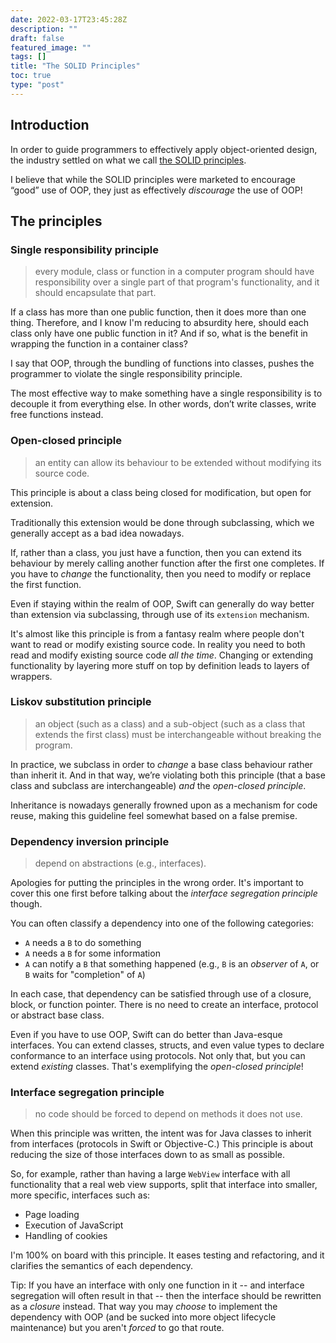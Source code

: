 ```yaml
---
date: 2022-03-17T23:45:28Z
description: ""
draft: false
featured_image: ""
tags: []
title: "The SOLID Principles"
toc: true
type: "post"
---
```


## Introduction

In order to guide programmers to effectively apply object-oriented design, the industry settled on what we call [the SOLID principles](https://en.wikipedia.org/wiki/SOLID).

I believe that while the SOLID principles were marketed to encourage “good” use of OOP, they just as effectively _discourage_ the use of OOP!

## The principles

### Single responsibility principle

> every module, class or function in a computer program should have responsibility over a single part of that program's functionality, and it should encapsulate that part.

If a class has more than one public function, then it does more than one thing. Therefore, and I know I'm reducing to absurdity here, should each class only have one public function in it? And if so, what is the benefit in wrapping the function in a container class?

I say that OOP, through the bundling of functions into classes, pushes the programmer to violate the single responsibility principle.

The most effective way to make something have a single responsibility is to decouple it from everything else. In other words, don’t write classes, write free functions instead.

### Open-closed principle

> an entity can allow its behaviour to be extended without modifying its source code.

This principle is about a class being closed for modification, but open for extension.

Traditionally this extension would be done through subclassing, which we generally accept as a bad idea nowadays.

If, rather than a class, you just have a function, then you can extend its behaviour by merely calling another function after the first one completes. If you have to _change_ the functionality, then you need to modify or replace the first function.

Even if staying within the realm of OOP, Swift can generally do way better than extension via subclassing, through use of its `extension` mechanism.

It's almost like this principle is from a fantasy realm where people don't want to read or modify existing source code. In reality you need to both read and modify existing source code _all the time_. Changing or extending functionality by layering more stuff on top by definition leads to layers of wrappers.

### Liskov substitution principle

> an object (such as a class) and a sub-object (such as a class that extends the first class) must be interchangeable without breaking the program.

In practice, we subclass in order to _change_ a base class behaviour rather than inherit it. And in that way, we’re violating both this principle (that a base class and subclass are interchangeable) _and_ the _open-closed principle_.

Inheritance is nowadays generally frowned upon as a mechanism for code reuse, making this guideline feel somewhat based on a false premise.

### Dependency inversion principle

> depend on abstractions (e.g., interfaces).

Apologies for putting the principles in the wrong order. It's important to cover this one first before talking about the _interface segregation principle_ though.

You can often classify a dependency into one of the following categories:

- `A` needs a `B` to do something
- `A` needs a `B` for some information
- `A` can notify a `B` that something happened (e.g., `B` is an _observer_ of `A`, or `B` waits for "completion" of `A`)

In each case, that dependency can be satisfied through use of a closure, block, or function pointer. There is no need to create an interface, protocol or abstract base class.

Even if you have to use OOP, Swift can do better than Java-esque interfaces. You can extend classes, structs, and even value types to declare conformance to an interface using protocols. Not only that, but you can extend _existing_ classes. That's exemplifying the _open-closed principle_!

### Interface segregation principle

> no code should be forced to depend on methods it does not use.

When this principle was written, the intent was for Java classes to inherit from interfaces (protocols in Swift or Objective-C.) This principle is about reducing the size of those interfaces down to as small as possible.

So, for example, rather than having a large `WebView` interface with all functionality that a real web view supports, split that interface into smaller, more specific, interfaces such as:

- Page loading
- Execution of JavaScript
- Handling of cookies

I'm 100% on board with this principle. It eases testing and refactoring, and it clarifies the semantics of each dependency.

Tip: If you have an interface with only one function in it -- and interface segregation will often result in that -- then the interface should be rewritten as a _closure_ instead. That way you may _choose_ to implement the dependency with OOP (and be sucked into more object lifecycle maintenance) but you aren't _forced_ to go that route.
